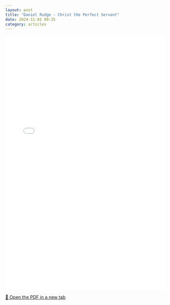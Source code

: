```yaml
---
layout: post
title: "Daniel Rudge - Christ the Perfect Servant"
date: 2024-11-01 09:35
category: articles
---
```


<iframe 
    src="{{ '/assets/articles/Daniel-Rudge/Daniel-Rudge-Christ-the-Perfect-Servant.pdf' | relative_url }}" 
    width="100%" 
    height="800px" 
    style="border: none;">
</iframe>

<p>
    <a href="{{ '/assets/articles/Daniel-Rudge/Daniel-Rudge-Christ-the-Perfect-Servant.pdf' | relative_url }}" target="_blank">
        📄 Open the PDF in a new tab
    </a>
</p>
